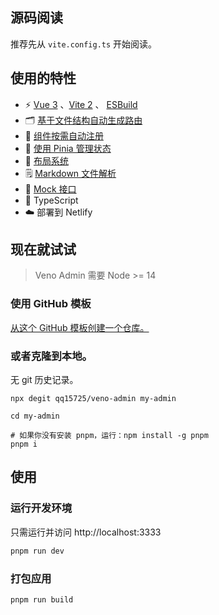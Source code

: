## 源码阅读

推荐先从 `vite.config.ts` 开始阅读。

## 使用的特性

- ⚡️ [Vue 3](https://github.com/vuejs/vue-next) 、[Vite 2](https://github.com/vitejs/vite) 、 [ESBuild](https://github.com/evanw/esbuild)
- 🗂 [基于文件结构自动生成路由](https://github.com/qq15725/veno-admin/blob/master/src/pages)
- 👣 [组件按需自动注册](https://github.com/qq15725/veno-admin/blob/master/src/components)
- 🍍 [使用 Pinia 管理状态](https://pinia.esm.dev) 
- 📑 [布局系统](https://github.com/qq15725/veno-admin/blob/master/src/layouts)
- 🗒 [Markdown 文件解析](https://github.com/qq15725/veno-ui/tree/master/packages/vite-plugin-markdown)
- 🐔 [Mock 接口](https://github.com/vbenjs/vite-plugin-mock)
- 🦾 TypeScript
- ☁️ 部署到 Netlify

## 现在就试试

> Veno Admin 需要 Node >= 14

### 使用 GitHub 模板

[从这个 GitHub 模板创建一个仓库。](https://github.com/qq15725/veno-admin/generate)

### 或者克隆到本地。

无 git 历史记录。

```shell
npx degit qq15725/veno-admin my-admin

cd my-admin

# 如果你没有安装 pnpm，运行：npm install -g pnpm
pnpm i
```

## 使用

### 运行开发环境

只需运行并访问 http://localhost:3333

```bash
pnpm run dev
```

### 打包应用

```bash
pnpm run build
```
